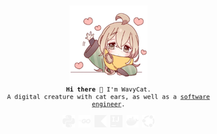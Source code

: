 <p align="center">
  <img src="assets/sticker.webp" height=180><br>
  
  <samp>
    <b>Hi there 👋</b> I'm WavyCat.
    <br>
    A digital creature with cat ears, as well as a <a target="_blank" href="assets/image.png">software engineer</a>.
    <br><br>
    <img height="28" src="assets/python.svg" />
    <img height="28" src="assets/go.svg" />
    <img height="28" src="assets/kotlin.svg" />
    <img height="28" src="assets/intellijidea.svg" />
    <img height="28" src="assets/docker.svg" />
    <img height="28" src="assets/ubuntu.svg" />
  </samp>
  <br>
</p>
